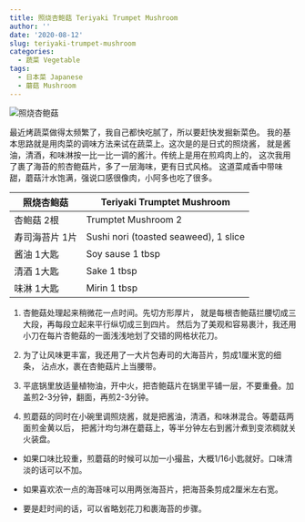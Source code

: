 ```yaml
---
title: 照烧杏鲍菇 Teriyaki Trumpet Mushroom
author: ''
date: '2020-08-12'
slug: teriyaki-trumpet-mushroom
categories:
  - 蔬菜 Vegetable
tags:
  - 日本菜 Japanese
  - 蘑菇 Mushroom
---
```


![照烧杏鲍菇](/img/2020-08-12-teriyaki-trumpet-mushroom.jpg)

最近烤蔬菜做得太频繁了，我自己都快吃腻了，所以要赶快发掘新菜色。
我的基本思路就是用肉菜的调味方法来试在蔬菜上。这次是的是日式的照烧酱，
就是酱油，清酒，和味淋按一比一比一调的酱汁。传统上是用在煎鸡肉上的，
这次我用了裹了海苔的煎杏鲍菇片，多了一层海味，更有日式风格。
这道菜咸香中带味甜，蘑菇汁水饱满，强说口感很像肉，小阿多也吃了很多。

|照烧杏鲍菇                             |Teriyaki Trumptet Mushroom     |
|---------------------------------------|-------------------------|
|杏鲍菇 2根                             |Trumptet Mushroom 2          |
|寿司海苔片 1片                         |Sushi nori (toasted seaweed), 1 slice              |
|酱油 1大匙                                 |Soy sause 1 tbsp            |
|清酒 1大匙                                | Sake 1 tbsp            |
|味淋 1大匙                           |Mirin 1 tbsp            |


1. 杏鲍菇处理起来稍微花一点时间。先切方形厚片，
就是每根杏鲍菇拦腰切成三大段，再每段立起来平行纵切成三到四片。
然后为了美观和容易裹汁，我还用小刀在每片杏鲍菇的一面浅浅地划了交错的网格状花刀。

2. 为了让风味更丰富，我还用了一大片包寿司的大海苔片，剪成1厘米宽的细条，
沾点水，裹在杏鲍菇片上当腰带。

3. 平底锅里放适量植物油，开中火，把杏鲍菇片在锅里平铺一层，不要重叠。加盖煎2-3分钟，翻面，再煎2-3分钟。

4. 煎蘑菇的同时在小碗里调照烧酱，就是把酱油，清酒，和味淋混合。等蘑菇两面煎金黄以后，
把酱汁均匀淋在蘑菇上，等半分钟左右到酱汁煮到变浓稠就关火装盘。


* 如果口味比较重，煎蘑菇的时候可以加一小撮盐，大概1/16小匙就好。口味清淡的话可以不加。

* 如果喜欢浓一点的海苔味可以用两张海苔片，把海苔条剪成2厘米左右宽。

* 要是赶时间的话，可以省略划花刀和裹海苔的步骤。

